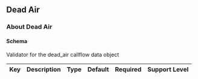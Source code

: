## Dead Air

### About Dead Air

#### Schema

Validator for the dead_air callflow data object



Key | Description | Type | Default | Required | Support Level
--- | ----------- | ---- | ------- | -------- | -------------



